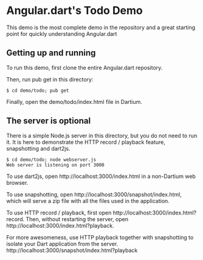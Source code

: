 Angular.dart's Todo Demo
========================

This demo is the most complete demo in the repository and a great
starting point for quickly understanding Angular.dart

Getting up and running
----------------------

To run this demo, first clone the entire Angular.dart repository.

Then, run pub get in this directory:

```
$ cd demo/todo; pub get
```

Finally, open the demo/todo/index.html file in Dartium.

The server is optional
----------------------

There is a simple Node.js server in this directory, but you do
not need to run it.  It is here to demonstrate the HTTP record /
playback feature, snapshotting and dart2js.

```
$ cd demo/todo; node webserver.js
Web server is listening on port 3000
```

To use dart2js, open http://localhost:3000/index.html in a non-Dartium web
browser.

To use snapshotting, open http://localhost:3000/snapshot/index.html, which
will serve a zip file with all the files used in the application.

To use HTTP record / playback, first open http://localhost:3000/index.html?record.
Then, without restarting the server, open http://localhost:3000/index.html?playback.

For more awesomeness, use HTTP playback together with snapshotting to isolate your
Dart application from the server. http://localhost:3000/snapshot/index.html?playback
